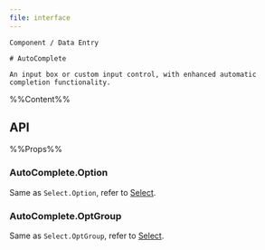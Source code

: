 ```yaml
---
file: interface
---
```


`````
Component / Data Entry

# AutoComplete

An input box or custom input control, with enhanced automatic completion functionality.
`````

%%Content%%

## API

%%Props%%

### AutoComplete.Option

Same as `Select.Option`, refer to [Select](/react/en-US/components/select).

### AutoComplete.OptGroup

Same as `Select.OptGroup`, refer to [Select](/react/en-US/components/select).
